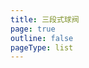 ```yaml
---
title: 三段式球阀
page: true
outline: false
pageType: list
---
```


<script setup>
import AllProducts from '../../AllProducts.vue'
</script>

<AllProducts category="球阀,三段式" />
